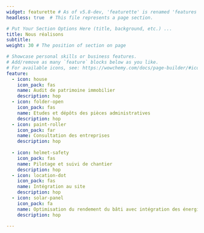 ```yaml
---
widget: featurette # As of v5.8-dev, 'featurette' is renamed 'features'
headless: true  # This file represents a page section.

# Put Your Section Options Here (title, background, etc.) ...
title: Nous réalisons
subtitle:
weight: 30 # The position of section on page

# Showcase personal skills or business features.
# Add/remove as many `feature` blocks below as you like.
# For available icons, see: https://wowchemy.com/docs/page-builder/#icons compass-drafting
feature:
  - icon: house
    icon_pack: fas
    name: Audit de patrimoine immobilier
    description: hop
  - icon: folder-open
    icon_pack: fas
    name: Etudes et dépôts des pièces administratives
    description: hop
  - icon: paint-roller
    icon_pack: far
    name: Consultation des entreprises
    description: hop
   
  - icon: helmet-safety
    icon_pack: fas
    name: Pilotage et suivi de chantier
    description: hop
  - icon: location-dot
    icon_pack: fas
    name: Intégration au site
    description: hop
  - icon: solar-panel
    icon_pack: fa
    name: Optimisation du rendement du bâti avec intégration des énergies renouvelables
    description: hop

---
```

